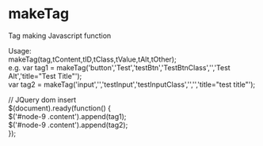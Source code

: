 makeTag
=======

Tag making Javascript function

Usage:\
makeTag(tag,tContent,tID,tClass,tValue,tAlt,tOther);\
e.g. var tag1 = makeTag('button','Test','testBtn','TestBtnClass','','Test Alt','title="Test Title"');\
var tag2 = makeTag('input','','testInput','testInputClass','','','title="test title"');

// JQuery dom insert\
 $(document).ready(function() {\
  $('#node-9 .content').append(tag1);\
  $('#node-9 .content').append(tag2);\
});
